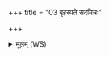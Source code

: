 +++
title = "03 बृहस्पते सदमिन्नः"

+++
<details><summary>मूलम् (WS)</summary>

बृहस्पते सदमिन्नः सुगं कृधि शं योर्यत्ते मनुर्हितं तदीमहे ।  
रथं न दुर्गाद् वसवः सुदानवो विश्वस्मान्नो अंहसो निष्पिपर्तन ॥ ५ ॥
</details>